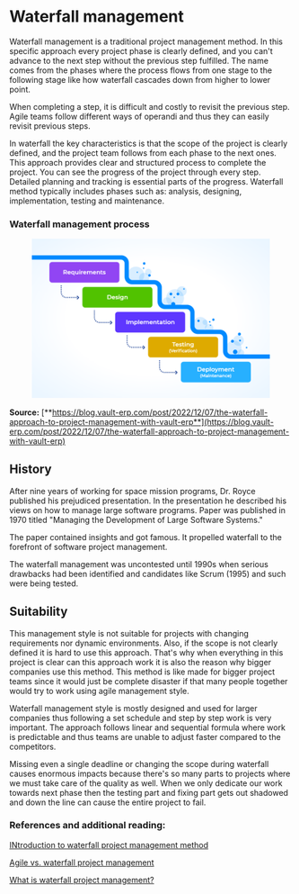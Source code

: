 # Waterfall management

Waterfall management is a traditional project management method. In this specific approach every project phase is clearly defined, and you can't advance to the next step without the previous step fulfilled. The name comes from the phases where the process flows from one stage to the following stage like how waterfall cascades down from higher to lower point.

When completing a step, it is difficult and costly to revisit the previous step. Agile teams follow different ways of operandi and thus they can easily revisit previous steps.

In waterfall the key characteristics is that the scope of the project is clearly defined, and the project team follows from each phase to the next ones. This approach provides clear and structured process to complete the project. You can see the progress of the project through every step. Detailed planning and tracking is essential parts of the progress. Waterfall method typically includes phases such as: analysis, designing, implementation, testing and maintenance.


### Waterfall management process

<figure>
    <img src="../images/Waterfall-Management-Process.png">
</figure>

**Source:** [**https://blog.vault-erp.com/post/2022/12/07/the-waterfall-approach-to-project-management-with-vault-erp**](https://blog.vault-erp.com/post/2022/12/07/the-waterfall-approach-to-project-management-with-vault-erp)



## History

After nine years of working for space mission programs, Dr. Royce published his prejudiced presentation. In the presentation he described his views on how to manage large software programs. Paper was published in 1970 titled "Managing the Development of Large Software Systems."

The paper contained insights and got famous. It propelled waterfall to the forefront of software project management.

The waterfall management was uncontested until 1990s when serious drawbacks had been identified and candidates like Scrum (1995) and such were being tested.

## Suitability

This management style is not suitable for projects with changing requirements nor dynamic environments. Also, if the scope is not clearly defined it is hard to use this approach. That's why when everything in this project is clear can this approach work it is also the reason why bigger companies use this method. This method is like made for bigger project teams since it would just be complete disaster if that many people together would try to work using agile management style.

Waterfall management style is mostly designed and used for larger companies thus following a set schedule and step by step work is very important. The approach follows linear and sequential formula where work is predictable and thus teams are unable to adjust faster compared to the competitors.

Missing even a single deadline or changing the scope during waterfall causes enormous impacts because there's so many parts to projects where we must take care of the quality as well. When we only dedicate our work towards next phase then the testing part and fixing part gets out shadowed and down the line can cause the entire project to fail.

### References and additional reading:

[INtroduction to waterfall project management method](https://softwaredominos.com/home/software-design-development-articles/waterfall-project-management-a-brief-history-and-introduction/)

[Agile vs. waterfall project management](https://www.atlassian.com/agile/project-management/project-management-intro)

[What is waterfall project management?](https://www.wrike.com/project-management-guide/faq/what-is-waterfall-project-management/)
